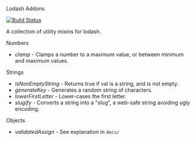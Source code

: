 Lodash Addons

[![Build Status](http://img.shields.io/travis/helion3/lodash-addons.svg?style=flat)](https://travis-ci.org/helion3/lodash-addons)

A collection of utility mixins for lodash.

Numbers
- *clamp* - Clamps a number to a maximum value, or between minimum and maximum values.

Strings
- *isNonEmptyString* - Returns true if val is a string, and is not empty.
- *generateKey* - Generates a random string of characters.
- *lowerFirstLetter* - Lower-cases the first letter.
- *slugify* - Converts a string into a "slug", a web-safe string avoiding ugly encoding.

Objects
- *validatedAssign* - See explanation in `docs/`
